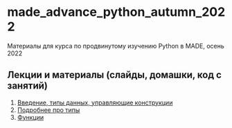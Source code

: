 # made_advance_python_autumn_2022
Материалы для курса по продвинутому изучению Python в MADE, осень 2022

## Лекции и материалы (слайды, домашки, код с занятий)
01. [Введение, типы данных, управляющие конструкции](lesson-01)
02. [Подробнее про типы](lesson-02)
03. [Функции](lesson-03)
